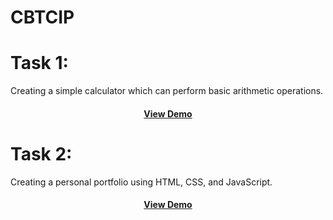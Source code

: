 # CBTCIP

# Task 1: 
Creating a simple calculator which can perform basic arithmetic operations.

<div align='center'>
<h4> <a href=https://sd-smpcalc.netlify.app/)>View Demo</a>
</div>

# Task 2:
Creating a personal portfolio using HTML, CSS, and JavaScript.

<div align='center'>
<h4> <a href=https://lgtdrk.netlify.app/>View Demo</a>
</div>
